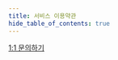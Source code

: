 ```yaml
---
title: 서비스 이용약관
hide_table_of_contents: true
---
```


[//]: # (服务条款)


[1:1 문의하기](http://pf.kakao.com/_xgkzBb)
